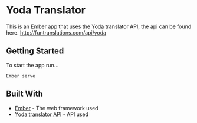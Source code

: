 # Yoda Translator

This is an Ember app that uses the Yoda translator API, the api can be found here. http://funtranslations.com/api/yoda

## Getting Started
To start the app run...

```
Ember serve
```





## Built With

* [Ember](https://www.emberjs.com/) - The web framework used
* [Yoda translator API](http://funtranslations.com/api/yoda) - API used

